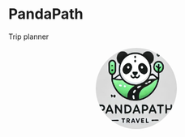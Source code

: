 # PandaPath
Trip planner

<p align="center" >
  <img src="PandaPath/src/assets/images/PandaPath_Logo.jpg" style="border-radius: 50%; width: 160px; height:160px;" />
</p>
